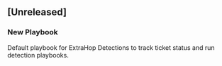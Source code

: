 ## [Unreleased]
### New Playbook
Default playbook for ExtraHop Detections to track ticket status and run detection playbooks.
